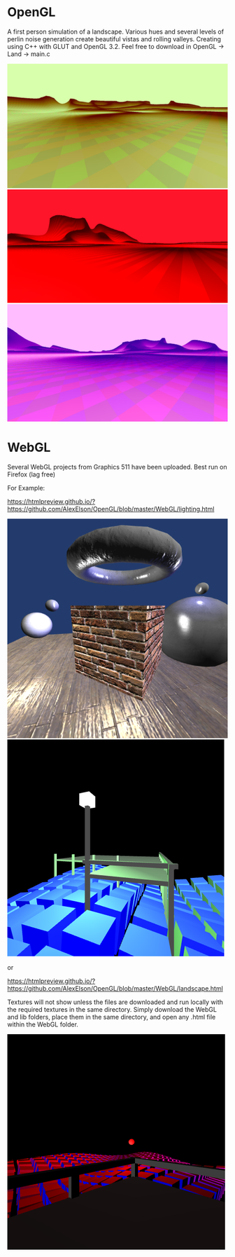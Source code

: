 # OpenGL
A first person simulation of a landscape. Various hues and several levels of perlin noise generation create beautiful vistas and rolling valleys. Creating using C++ with GLUT and OpenGL 3.2. Feel free to download in OpenGL -> Land -> main.c

![Alt text](/Screenshots/land_golden.png?raw=true "Cover")
![Alt text](/Screenshots/land_red.png?raw=true "Cover")
![Alt text](/Screenshots/land_pink.png?raw=true "Cover")



# WebGL

Several WebGL projects from Graphics 511 have been uploaded.
Best run on Firefox (lag free)

For Example:

https://htmlpreview.github.io/?https://github.com/AlexElson/OpenGL/blob/master/WebGL/lighting.html

![Alt text](/Screenshots/specular.png?raw=true "Cover")
![Alt Text](/Screenshots/webgl_port.png?raw=true "Cover") 

or

https://htmlpreview.github.io/?https://github.com/AlexElson/OpenGL/blob/master/WebGL/landscape.html

Textures will not show unless the files are downloaded and run locally with the required textures in the same directory. Simply download the WebGL and lib folders, place them in the same directory, and open any .html file within the WebGL folder.

![Alt Text](/Screenshots/lighting.png?raw=true "Cover")
